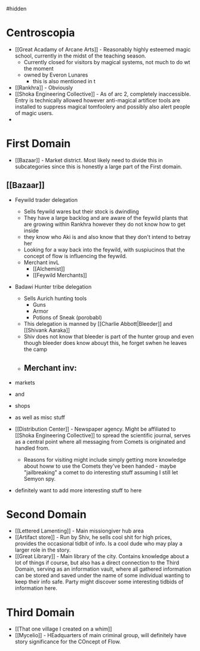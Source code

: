 #hidden 
# Centroscopia
- [[Great Acadamy of Arcane Arts]] - Reasonably highly esteemed magic school, currently in the midst of the teaching season.
	- Currently closed for visitors by magical systems, not much to do wt the moment
	- owned by Everon Lunares
		- this is also mentioned in t
- [[Rankhra]] - Obviously
- [[Shoka Engineering Collective]] - As of arc 2, completely inaccessible. Entry is technically allowed however anti-magical artificer tools are installed to suppress magical tomfoolery and possibly also alert people of magic users.
- 

# First Domain
- [[Bazaar]] - Market district. Most likely need to divide this in subcategories since this is honestly a large part of the First domain.
## [[Bazaar]]
- Feywild trader delegation
	- Sells feywild wares but their stock is dwindling
	- They have a large backlog and are aware of the feywild plants that are growing within Rankhra however they do not know how to get inside
	- they know who Aki is and also know that they don't intend to betray her
	- Looking for a way back into the feywild, with suspiucinos that the concept of flow is influencing the feywild.
	- Merchant invL
		- [[Alchemist]]
		- [[Feywild Merchants]]
- Badawi Hunter tribe delegation 
	- Sells Aurich hunting tools
		- Guns
		- Armor
		- Potions of Sneak (porobabl)
	- This delegation is manned by [[Charlie Abbott|Bleeder]] and [[Shivank Aaraka]]
	- Shiv does not know that bleeder is part of the hunter group and even though bleeder does know abouyt this, he forget swhen he leaves the camp
	- Merchant inv:
		- 
- markets
- and
- shops
- as well as misc stuff

- [[Distribution Center]] - Newspaper agency. Might be affiliated to [[Shoka Engineering Collective]] to spread the scientific journal, serves as a central point where all messaging from Comets is originated and handled from. 
	- Reasons for visiting might include simply getting more knowledge about howw to use the Comets they've been handed - maybe "jailbreaking" a comet to do interesting stuff assuming I still let Semyon spy.

- definitely want to add more interesting stuff to here


# Second Domain
- [[Lettered Lamenting]] - Main missiongiver hub area
- [[Artifact store]] - Run by Shiv, he sells cool shit for high prices, provides the occasional tidbit of info. Is a cool dude who may play a larger role in the story.
- [[Great Library]] - Main library of the city. Contains knowledge about a lot of things if course, but also has a direct connection to the Third Domain, serving as an information vault, where all gathered information can be stored and saved under the name of some individual wanting to keep their info safe. Party might discover some interesting tidbids of information here.

# Third Domain
- [[That one village I created on a whim]]
- [[Mycelio]] - HEadquarters of main criminal group, will definitely have story significance for the COncept of Flow.
